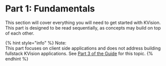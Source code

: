 # Part 1: Fundamentals

This section will cover everything you will need to get started with KVision. This part is designed to be read sequentially, as concepts may build on top of each other.

{% hint style="info" %}
Note:  
This part focuses on client side applications and does not address building fullstack KVision applications. See [Part 3 of the Guide](../part-3-server-side-interface/) for this topic.
{% endhint %}



